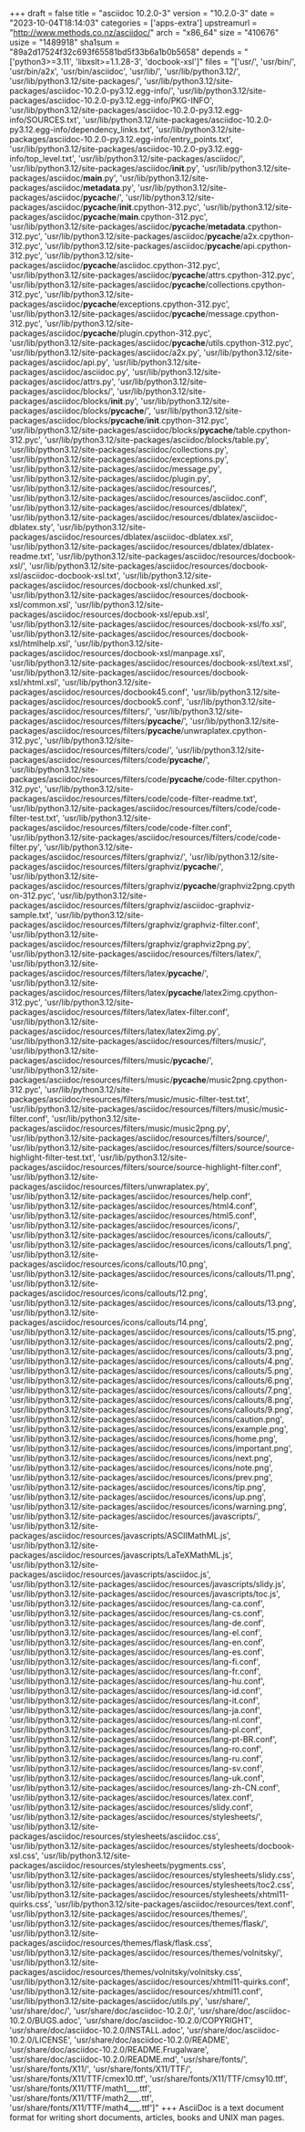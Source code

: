 +++
draft = false
title = "asciidoc 10.2.0-3"
version = "10.2.0-3"
date = "2023-10-04T18:14:03"
categories = ['apps-extra']
upstreamurl = "http://www.methods.co.nz/asciidoc/"
arch = "x86_64"
size = "410676"
usize = "1489918"
sha1sum = "89a2d17524f32c693f65581bd5f33b6a1b0b5658"
depends = "['python3>=3.11', 'libxslt>=1.1.28-3', 'docbook-xsl']"
files = "['usr/', 'usr/bin/', 'usr/bin/a2x', 'usr/bin/asciidoc', 'usr/lib/', 'usr/lib/python3.12/', 'usr/lib/python3.12/site-packages/', 'usr/lib/python3.12/site-packages/asciidoc-10.2.0-py3.12.egg-info/', 'usr/lib/python3.12/site-packages/asciidoc-10.2.0-py3.12.egg-info/PKG-INFO', 'usr/lib/python3.12/site-packages/asciidoc-10.2.0-py3.12.egg-info/SOURCES.txt', 'usr/lib/python3.12/site-packages/asciidoc-10.2.0-py3.12.egg-info/dependency_links.txt', 'usr/lib/python3.12/site-packages/asciidoc-10.2.0-py3.12.egg-info/entry_points.txt', 'usr/lib/python3.12/site-packages/asciidoc-10.2.0-py3.12.egg-info/top_level.txt', 'usr/lib/python3.12/site-packages/asciidoc/', 'usr/lib/python3.12/site-packages/asciidoc/__init__.py', 'usr/lib/python3.12/site-packages/asciidoc/__main__.py', 'usr/lib/python3.12/site-packages/asciidoc/__metadata__.py', 'usr/lib/python3.12/site-packages/asciidoc/__pycache__/', 'usr/lib/python3.12/site-packages/asciidoc/__pycache__/__init__.cpython-312.pyc', 'usr/lib/python3.12/site-packages/asciidoc/__pycache__/__main__.cpython-312.pyc', 'usr/lib/python3.12/site-packages/asciidoc/__pycache__/__metadata__.cpython-312.pyc', 'usr/lib/python3.12/site-packages/asciidoc/__pycache__/a2x.cpython-312.pyc', 'usr/lib/python3.12/site-packages/asciidoc/__pycache__/api.cpython-312.pyc', 'usr/lib/python3.12/site-packages/asciidoc/__pycache__/asciidoc.cpython-312.pyc', 'usr/lib/python3.12/site-packages/asciidoc/__pycache__/attrs.cpython-312.pyc', 'usr/lib/python3.12/site-packages/asciidoc/__pycache__/collections.cpython-312.pyc', 'usr/lib/python3.12/site-packages/asciidoc/__pycache__/exceptions.cpython-312.pyc', 'usr/lib/python3.12/site-packages/asciidoc/__pycache__/message.cpython-312.pyc', 'usr/lib/python3.12/site-packages/asciidoc/__pycache__/plugin.cpython-312.pyc', 'usr/lib/python3.12/site-packages/asciidoc/__pycache__/utils.cpython-312.pyc', 'usr/lib/python3.12/site-packages/asciidoc/a2x.py', 'usr/lib/python3.12/site-packages/asciidoc/api.py', 'usr/lib/python3.12/site-packages/asciidoc/asciidoc.py', 'usr/lib/python3.12/site-packages/asciidoc/attrs.py', 'usr/lib/python3.12/site-packages/asciidoc/blocks/', 'usr/lib/python3.12/site-packages/asciidoc/blocks/__init__.py', 'usr/lib/python3.12/site-packages/asciidoc/blocks/__pycache__/', 'usr/lib/python3.12/site-packages/asciidoc/blocks/__pycache__/__init__.cpython-312.pyc', 'usr/lib/python3.12/site-packages/asciidoc/blocks/__pycache__/table.cpython-312.pyc', 'usr/lib/python3.12/site-packages/asciidoc/blocks/table.py', 'usr/lib/python3.12/site-packages/asciidoc/collections.py', 'usr/lib/python3.12/site-packages/asciidoc/exceptions.py', 'usr/lib/python3.12/site-packages/asciidoc/message.py', 'usr/lib/python3.12/site-packages/asciidoc/plugin.py', 'usr/lib/python3.12/site-packages/asciidoc/resources/', 'usr/lib/python3.12/site-packages/asciidoc/resources/asciidoc.conf', 'usr/lib/python3.12/site-packages/asciidoc/resources/dblatex/', 'usr/lib/python3.12/site-packages/asciidoc/resources/dblatex/asciidoc-dblatex.sty', 'usr/lib/python3.12/site-packages/asciidoc/resources/dblatex/asciidoc-dblatex.xsl', 'usr/lib/python3.12/site-packages/asciidoc/resources/dblatex/dblatex-readme.txt', 'usr/lib/python3.12/site-packages/asciidoc/resources/docbook-xsl/', 'usr/lib/python3.12/site-packages/asciidoc/resources/docbook-xsl/asciidoc-docbook-xsl.txt', 'usr/lib/python3.12/site-packages/asciidoc/resources/docbook-xsl/chunked.xsl', 'usr/lib/python3.12/site-packages/asciidoc/resources/docbook-xsl/common.xsl', 'usr/lib/python3.12/site-packages/asciidoc/resources/docbook-xsl/epub.xsl', 'usr/lib/python3.12/site-packages/asciidoc/resources/docbook-xsl/fo.xsl', 'usr/lib/python3.12/site-packages/asciidoc/resources/docbook-xsl/htmlhelp.xsl', 'usr/lib/python3.12/site-packages/asciidoc/resources/docbook-xsl/manpage.xsl', 'usr/lib/python3.12/site-packages/asciidoc/resources/docbook-xsl/text.xsl', 'usr/lib/python3.12/site-packages/asciidoc/resources/docbook-xsl/xhtml.xsl', 'usr/lib/python3.12/site-packages/asciidoc/resources/docbook45.conf', 'usr/lib/python3.12/site-packages/asciidoc/resources/docbook5.conf', 'usr/lib/python3.12/site-packages/asciidoc/resources/filters/', 'usr/lib/python3.12/site-packages/asciidoc/resources/filters/__pycache__/', 'usr/lib/python3.12/site-packages/asciidoc/resources/filters/__pycache__/unwraplatex.cpython-312.pyc', 'usr/lib/python3.12/site-packages/asciidoc/resources/filters/code/', 'usr/lib/python3.12/site-packages/asciidoc/resources/filters/code/__pycache__/', 'usr/lib/python3.12/site-packages/asciidoc/resources/filters/code/__pycache__/code-filter.cpython-312.pyc', 'usr/lib/python3.12/site-packages/asciidoc/resources/filters/code/code-filter-readme.txt', 'usr/lib/python3.12/site-packages/asciidoc/resources/filters/code/code-filter-test.txt', 'usr/lib/python3.12/site-packages/asciidoc/resources/filters/code/code-filter.conf', 'usr/lib/python3.12/site-packages/asciidoc/resources/filters/code/code-filter.py', 'usr/lib/python3.12/site-packages/asciidoc/resources/filters/graphviz/', 'usr/lib/python3.12/site-packages/asciidoc/resources/filters/graphviz/__pycache__/', 'usr/lib/python3.12/site-packages/asciidoc/resources/filters/graphviz/__pycache__/graphviz2png.cpython-312.pyc', 'usr/lib/python3.12/site-packages/asciidoc/resources/filters/graphviz/asciidoc-graphviz-sample.txt', 'usr/lib/python3.12/site-packages/asciidoc/resources/filters/graphviz/graphviz-filter.conf', 'usr/lib/python3.12/site-packages/asciidoc/resources/filters/graphviz/graphviz2png.py', 'usr/lib/python3.12/site-packages/asciidoc/resources/filters/latex/', 'usr/lib/python3.12/site-packages/asciidoc/resources/filters/latex/__pycache__/', 'usr/lib/python3.12/site-packages/asciidoc/resources/filters/latex/__pycache__/latex2img.cpython-312.pyc', 'usr/lib/python3.12/site-packages/asciidoc/resources/filters/latex/latex-filter.conf', 'usr/lib/python3.12/site-packages/asciidoc/resources/filters/latex/latex2img.py', 'usr/lib/python3.12/site-packages/asciidoc/resources/filters/music/', 'usr/lib/python3.12/site-packages/asciidoc/resources/filters/music/__pycache__/', 'usr/lib/python3.12/site-packages/asciidoc/resources/filters/music/__pycache__/music2png.cpython-312.pyc', 'usr/lib/python3.12/site-packages/asciidoc/resources/filters/music/music-filter-test.txt', 'usr/lib/python3.12/site-packages/asciidoc/resources/filters/music/music-filter.conf', 'usr/lib/python3.12/site-packages/asciidoc/resources/filters/music/music2png.py', 'usr/lib/python3.12/site-packages/asciidoc/resources/filters/source/', 'usr/lib/python3.12/site-packages/asciidoc/resources/filters/source/source-highlight-filter-test.txt', 'usr/lib/python3.12/site-packages/asciidoc/resources/filters/source/source-highlight-filter.conf', 'usr/lib/python3.12/site-packages/asciidoc/resources/filters/unwraplatex.py', 'usr/lib/python3.12/site-packages/asciidoc/resources/help.conf', 'usr/lib/python3.12/site-packages/asciidoc/resources/html4.conf', 'usr/lib/python3.12/site-packages/asciidoc/resources/html5.conf', 'usr/lib/python3.12/site-packages/asciidoc/resources/icons/', 'usr/lib/python3.12/site-packages/asciidoc/resources/icons/callouts/', 'usr/lib/python3.12/site-packages/asciidoc/resources/icons/callouts/1.png', 'usr/lib/python3.12/site-packages/asciidoc/resources/icons/callouts/10.png', 'usr/lib/python3.12/site-packages/asciidoc/resources/icons/callouts/11.png', 'usr/lib/python3.12/site-packages/asciidoc/resources/icons/callouts/12.png', 'usr/lib/python3.12/site-packages/asciidoc/resources/icons/callouts/13.png', 'usr/lib/python3.12/site-packages/asciidoc/resources/icons/callouts/14.png', 'usr/lib/python3.12/site-packages/asciidoc/resources/icons/callouts/15.png', 'usr/lib/python3.12/site-packages/asciidoc/resources/icons/callouts/2.png', 'usr/lib/python3.12/site-packages/asciidoc/resources/icons/callouts/3.png', 'usr/lib/python3.12/site-packages/asciidoc/resources/icons/callouts/4.png', 'usr/lib/python3.12/site-packages/asciidoc/resources/icons/callouts/5.png', 'usr/lib/python3.12/site-packages/asciidoc/resources/icons/callouts/6.png', 'usr/lib/python3.12/site-packages/asciidoc/resources/icons/callouts/7.png', 'usr/lib/python3.12/site-packages/asciidoc/resources/icons/callouts/8.png', 'usr/lib/python3.12/site-packages/asciidoc/resources/icons/callouts/9.png', 'usr/lib/python3.12/site-packages/asciidoc/resources/icons/caution.png', 'usr/lib/python3.12/site-packages/asciidoc/resources/icons/example.png', 'usr/lib/python3.12/site-packages/asciidoc/resources/icons/home.png', 'usr/lib/python3.12/site-packages/asciidoc/resources/icons/important.png', 'usr/lib/python3.12/site-packages/asciidoc/resources/icons/next.png', 'usr/lib/python3.12/site-packages/asciidoc/resources/icons/note.png', 'usr/lib/python3.12/site-packages/asciidoc/resources/icons/prev.png', 'usr/lib/python3.12/site-packages/asciidoc/resources/icons/tip.png', 'usr/lib/python3.12/site-packages/asciidoc/resources/icons/up.png', 'usr/lib/python3.12/site-packages/asciidoc/resources/icons/warning.png', 'usr/lib/python3.12/site-packages/asciidoc/resources/javascripts/', 'usr/lib/python3.12/site-packages/asciidoc/resources/javascripts/ASCIIMathML.js', 'usr/lib/python3.12/site-packages/asciidoc/resources/javascripts/LaTeXMathML.js', 'usr/lib/python3.12/site-packages/asciidoc/resources/javascripts/asciidoc.js', 'usr/lib/python3.12/site-packages/asciidoc/resources/javascripts/slidy.js', 'usr/lib/python3.12/site-packages/asciidoc/resources/javascripts/toc.js', 'usr/lib/python3.12/site-packages/asciidoc/resources/lang-ca.conf', 'usr/lib/python3.12/site-packages/asciidoc/resources/lang-cs.conf', 'usr/lib/python3.12/site-packages/asciidoc/resources/lang-de.conf', 'usr/lib/python3.12/site-packages/asciidoc/resources/lang-el.conf', 'usr/lib/python3.12/site-packages/asciidoc/resources/lang-en.conf', 'usr/lib/python3.12/site-packages/asciidoc/resources/lang-es.conf', 'usr/lib/python3.12/site-packages/asciidoc/resources/lang-fi.conf', 'usr/lib/python3.12/site-packages/asciidoc/resources/lang-fr.conf', 'usr/lib/python3.12/site-packages/asciidoc/resources/lang-hu.conf', 'usr/lib/python3.12/site-packages/asciidoc/resources/lang-id.conf', 'usr/lib/python3.12/site-packages/asciidoc/resources/lang-it.conf', 'usr/lib/python3.12/site-packages/asciidoc/resources/lang-ja.conf', 'usr/lib/python3.12/site-packages/asciidoc/resources/lang-nl.conf', 'usr/lib/python3.12/site-packages/asciidoc/resources/lang-pl.conf', 'usr/lib/python3.12/site-packages/asciidoc/resources/lang-pt-BR.conf', 'usr/lib/python3.12/site-packages/asciidoc/resources/lang-ro.conf', 'usr/lib/python3.12/site-packages/asciidoc/resources/lang-ru.conf', 'usr/lib/python3.12/site-packages/asciidoc/resources/lang-sv.conf', 'usr/lib/python3.12/site-packages/asciidoc/resources/lang-uk.conf', 'usr/lib/python3.12/site-packages/asciidoc/resources/lang-zh-CN.conf', 'usr/lib/python3.12/site-packages/asciidoc/resources/latex.conf', 'usr/lib/python3.12/site-packages/asciidoc/resources/slidy.conf', 'usr/lib/python3.12/site-packages/asciidoc/resources/stylesheets/', 'usr/lib/python3.12/site-packages/asciidoc/resources/stylesheets/asciidoc.css', 'usr/lib/python3.12/site-packages/asciidoc/resources/stylesheets/docbook-xsl.css', 'usr/lib/python3.12/site-packages/asciidoc/resources/stylesheets/pygments.css', 'usr/lib/python3.12/site-packages/asciidoc/resources/stylesheets/slidy.css', 'usr/lib/python3.12/site-packages/asciidoc/resources/stylesheets/toc2.css', 'usr/lib/python3.12/site-packages/asciidoc/resources/stylesheets/xhtml11-quirks.css', 'usr/lib/python3.12/site-packages/asciidoc/resources/text.conf', 'usr/lib/python3.12/site-packages/asciidoc/resources/themes/', 'usr/lib/python3.12/site-packages/asciidoc/resources/themes/flask/', 'usr/lib/python3.12/site-packages/asciidoc/resources/themes/flask/flask.css', 'usr/lib/python3.12/site-packages/asciidoc/resources/themes/volnitsky/', 'usr/lib/python3.12/site-packages/asciidoc/resources/themes/volnitsky/volnitsky.css', 'usr/lib/python3.12/site-packages/asciidoc/resources/xhtml11-quirks.conf', 'usr/lib/python3.12/site-packages/asciidoc/resources/xhtml11.conf', 'usr/lib/python3.12/site-packages/asciidoc/utils.py', 'usr/share/', 'usr/share/doc/', 'usr/share/doc/asciidoc-10.2.0/', 'usr/share/doc/asciidoc-10.2.0/BUGS.adoc', 'usr/share/doc/asciidoc-10.2.0/COPYRIGHT', 'usr/share/doc/asciidoc-10.2.0/INSTALL.adoc', 'usr/share/doc/asciidoc-10.2.0/LICENSE', 'usr/share/doc/asciidoc-10.2.0/README', 'usr/share/doc/asciidoc-10.2.0/README.Frugalware', 'usr/share/doc/asciidoc-10.2.0/README.md', 'usr/share/fonts/', 'usr/share/fonts/X11/', 'usr/share/fonts/X11/TTF/', 'usr/share/fonts/X11/TTF/cmex10.ttf', 'usr/share/fonts/X11/TTF/cmsy10.ttf', 'usr/share/fonts/X11/TTF/math1___.ttf', 'usr/share/fonts/X11/TTF/math2___.ttf', 'usr/share/fonts/X11/TTF/math4___.ttf']"
+++
AsciiDoc is a text document format for writing short documents, articles, books and UNIX man pages.
